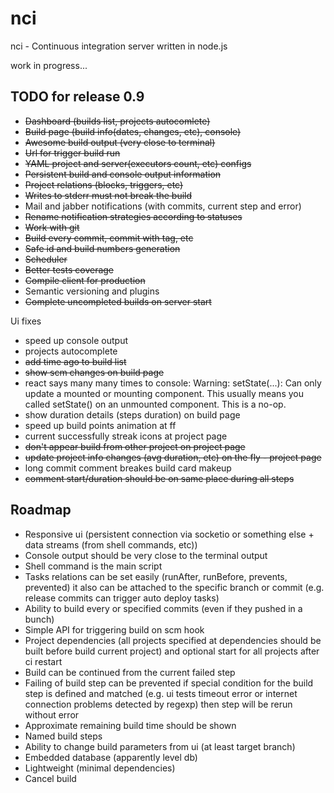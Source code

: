 # nci

nci - Continuous integration server written in node.js

work in progress...

## TODO for release 0.9

* ~~Dashboard (builds list, projects autocomlete)~~
* ~~Build page (build info(dates, changes, etc), console)~~
* ~~Awesome build output (very close to terminal)~~
* ~~Url for trigger build run~~
* ~~YAML project and server(executors count, etc) configs~~
* ~~Persistent build and console output information~~
* ~~Project relations (blocks, triggers, etc)~~
* ~~Writes to stderr must not break the build~~
* Mail and jabber notifications (with commits, current step and error)
* ~~Rename notification strategies according to statuses~~
* ~~Work with git~~
* ~~Build every commit, commit with tag, etc~~
* ~~Safe id and build numbers generation~~
* ~~Scheduler~~
* ~~Better tests coverage~~
* ~~Compile client for production~~
* Semantic versioning and plugins
* ~~Complete uncompleted builds on server start~~

Ui fixes

* speed up console output
* projects autocomplete
* ~~add time ago to build list~~
* ~~show scm changes on build page~~
* react says many many times to console:
	Warning: setState(...): Can only update a mounted or mounting component.
	This usually means you called setState() on an unmounted component.
	This is a no-op.
* show duration details (steps duration) on build page
* speed up build points animation at ff
* current successfully streak icons at project page
* ~~don't appear build from other project on project page~~
* ~~update project info changes (avg duration, etc) on the fly - project page~~
* long commit comment breakes build card makeup
* ~~comment start/duration should be on same place during all steps~~

## Roadmap

* Responsive ui (persistent connection via socketio or something else +
data streams (from shell commands, etc))
* Console output should be very close to the terminal output
* Shell command is the main script
* Tasks relations can be set easily (runAfter, runBefore, prevents, prevented)
it also can be attached to the specific branch or commit (e.g. release commits
can trigger auto deploy tasks)
* Ability to build every or specified commits (even if they pushed in a bunch)
* Simple API for triggering build on scm hook
* Project dependencies (all projects specified at dependencies should be built
before build current project) and optional start for all projects after ci
restart
* Build can be continued from the current failed step
* Failing of build step can be prevented if special condition for the build step
is defined and matched (e.g. ui tests timeout error or internet connection
problems detected by regexp) then step will be rerun without error
* Approximate remaining build time should be shown
* Named build steps
* Ability to change build parameters from ui (at least target branch)
* Embedded database (apparently level db)
* Lightweight (minimal dependencies)
* Cancel build
